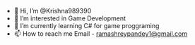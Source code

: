 - 👋 Hi, I’m @Krishna989390
- 👀 I’m interested in Game Development
- 🌱 I’m currently learning C# for game proggraming
- 📫 How to reach me Email - ramashreypandey1@gmail.com

<!---
Krishna989390/Krishna989390 is a ✨ special ✨ repository because its `README.md` (this file) appears on your GitHub profile.
You can click the Preview link to take a look at your changes.
--->
